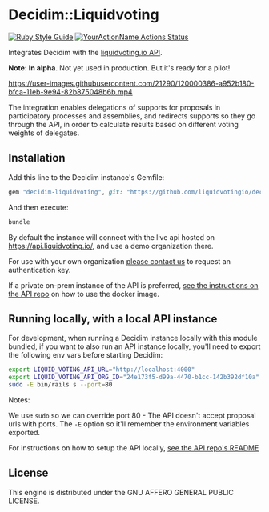 # Decidim::Liquidvoting
[![Ruby Style Guide](https://img.shields.io/badge/code_style-rubocop-brightgreen.svg)](https://github.com/rubocop-hq/rubocop)
[![YourActionName Actions Status](https://github.com/liquidvotingio/decidim-module-liquidvoting/workflows/CI/badge.svg)](https://github.com/liquidvotingio/decidim-module-liquidvoting/actions)

Integrates Decidim with the [liquidvoting.io API](https://www.liquidvoting.io/api).

**Note: In alpha**. Not yet used in production. But it's ready for a pilot!

https://user-images.githubusercontent.com/21290/120000386-a952b180-bfca-11eb-9e94-82b875048b6b.mp4

The integration enables delegations of supports for proposals in participatory processes and assemblies, and redirects supports so they go through the API, in order to calculate results based on different voting weights of delegates.


## Installation

Add this line to the Decidim instance's Gemfile:

```ruby
gem "decidim-liquidvoting", git: "https://github.com/liquidvotingio/decidim-module-liquidvoting"
```

And then execute:

```bash
bundle
```

By default the instance will connect with the live api hosted on https://api.liquidvoting.io/, and use a demo organization there.

For use with your own organization [please contact us](mailto:info@liquidvoting.io) to request an authentication key.

If a private on-prem instance of the API is preferred, [see the instructions on the API repo](https://github.com/liquidvotingio/api) on how to use the docker image.

## Running locally, with a local API instance

For development, when running a Decidim instance locally with this module bundled, if you want to also run an API instance locally, you'll need to export the following env vars before starting Decidim:

```bash
export LIQUID_VOTING_API_URL="http://localhost:4000"
export LIQUID_VOTING_API_ORG_ID="24e173f5-d99a-4470-b1cc-142b392df10a"
sudo -E bin/rails s --port=80
```

Notes:

We use `sudo` so we can override port 80 - The API doesn't accept proposal urls with ports. The `-E` option so it'll remember the environment variables exported.

For instructions on how to setup the API locally, [see the API repo's README](https://github.com/liquidvotingio/api#local-setup)

## License

This engine is distributed under the GNU AFFERO GENERAL PUBLIC LICENSE.
